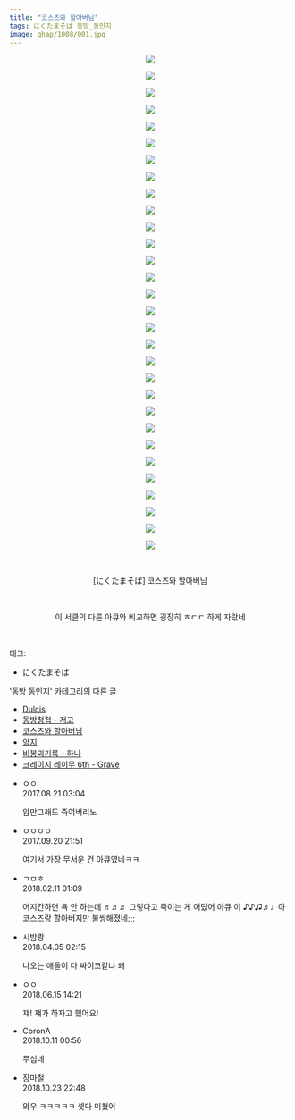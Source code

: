 ```yaml
---
title: "코스즈와 할아버님"
tags: にくたまそば 동방_동인지
image: ghap/1008/001.jpg
---
```

<div class="article">
<p style="text-align: center; clear: none; float: none;"><img src="{{ site.nasurl }}/ghap/1008/001.jpg"/></p>
<p style="text-align: center; clear: none; float: none;"><img src="{{ site.nasurl }}/ghap/1008/002.jpg"/></p>
<p style="text-align: center; clear: none; float: none;"><img src="{{ site.nasurl }}/ghap/1008/003.jpg"/></p>
<p style="text-align: center; clear: none; float: none;"><img src="{{ site.nasurl }}/ghap/1008/004.jpg"/></p>
<p style="text-align: center; clear: none; float: none;"><img src="{{ site.nasurl }}/ghap/1008/005.jpg"/></p>
<p style="text-align: center; clear: none; float: none;"><img src="{{ site.nasurl }}/ghap/1008/006.jpg"/></p>
<p style="text-align: center; clear: none; float: none;"><img src="{{ site.nasurl }}/ghap/1008/007.jpg"/></p>
<p style="text-align: center; clear: none; float: none;"><img src="{{ site.nasurl }}/ghap/1008/008.jpg"/></p>
<p style="text-align: center; clear: none; float: none;"><img src="{{ site.nasurl }}/ghap/1008/009.jpg"/></p>
<p style="text-align: center; clear: none; float: none;"><img src="{{ site.nasurl }}/ghap/1008/010.jpg"/></p>
<p style="text-align: center; clear: none; float: none;"><img src="{{ site.nasurl }}/ghap/1008/011.jpg"/></p>
<p style="text-align: center; clear: none; float: none;"><img src="{{ site.nasurl }}/ghap/1008/012.jpg"/></p>
<p style="text-align: center; clear: none; float: none;"><img src="{{ site.nasurl }}/ghap/1008/013.jpg"/></p>
<p style="text-align: center; clear: none; float: none;"><img src="{{ site.nasurl }}/ghap/1008/014.jpg"/></p>
<p style="text-align: center; clear: none; float: none;"><img src="{{ site.nasurl }}/ghap/1008/015.jpg"/></p>
<p style="text-align: center; clear: none; float: none;"><img src="{{ site.nasurl }}/ghap/1008/016.jpg"/></p>
<p style="text-align: center; clear: none; float: none;"><img src="{{ site.nasurl }}/ghap/1008/017.jpg"/></p>
<p style="text-align: center; clear: none; float: none;"><img src="{{ site.nasurl }}/ghap/1008/018.jpg"/></p>
<p style="text-align: center; clear: none; float: none;"><img src="{{ site.nasurl }}/ghap/1008/019.jpg"/></p>
<p style="text-align: center; clear: none; float: none;"><img src="{{ site.nasurl }}/ghap/1008/020.jpg"/></p>
<p style="text-align: center; clear: none; float: none;"><img src="{{ site.nasurl }}/ghap/1008/021.jpg"/></p>
<p style="text-align: center; clear: none; float: none;"><img src="{{ site.nasurl }}/ghap/1008/022.jpg"/></p>
<p style="text-align: center; clear: none; float: none;"><img src="{{ site.nasurl }}/ghap/1008/023.jpg"/></p>
<p style="text-align: center; clear: none; float: none;"><img src="{{ site.nasurl }}/ghap/1008/024.jpg"/></p>
<p style="text-align: center; clear: none; float: none;"><img src="{{ site.nasurl }}/ghap/1008/025.jpg"/></p>
<p style="text-align: center; clear: none; float: none;"><img src="{{ site.nasurl }}/ghap/1008/026.jpg"/></p>
<p style="text-align: center; clear: none; float: none;"><img src="{{ site.nasurl }}/ghap/1008/027.jpg"/></p>
<p style="text-align: center; clear: none; float: none;"><img src="{{ site.nasurl }}/ghap/1008/028.jpg"/></p>
<p style="text-align: center; clear: none; float: none;"><img src="{{ site.nasurl }}/ghap/1008/029.jpg"/></p>
<p style="text-align: center; clear: none; float: none;"><img src="{{ site.nasurl }}/ghap/1008/030.jpg"/></p>
<p style="text-align: center; clear: none; float: none;"><br/></p>
<p style="text-align: center; clear: none; float: none;">[にくたまそば] 코스즈와 할아버님</p>
<p style="text-align: center; clear: none; float: none;"><br/></p>
<p style="text-align: center; clear: none; float: none;">이 서클의 다른 아큐와 비교하면 굉장히 ㅎㄷㄷ 하게 자랐네</p>
<p><br/></p>
</div><div class="tagTrail">
<p>태그: </p>
<ul>
<li>にくたまそば</li>
</ul>
</div><div class="another">
<p>'동방 동인지' 카테고리의 다른 글</p>
<ul>
<li><a href="/2016-07-22-ghap_1010">Dulcis</a></li>
<li><a href="/2016-07-22-ghap_1009">동방청첩 - 저고</a></li>
<li><a href="/2016-07-22-ghap_1008">코스즈와 할아버님</a></li>
<li><a href="/2016-07-22-ghap_1004">양지</a></li>
<li><a href="/2016-07-22-ghap_1003">비봉괴기록 - 하나</a></li>
<li><a href="/2016-07-21-ghap_1002">크레이지 레이무 6th - Grave</a></li>
</ul>
</div><div class="cb_module cb_fluid">
<div class="cb_wrt cb_profile">
<div class="comment">
<ul>
<li class="cb_thumb_off" id="comment15064573">
<div class="cb_comment_area">
<div class="cb_info_area">
<div class="cb_section">
<span class="cb_nick_name">ㅇㅇ</span>
</div>
<div class="cb_section">
<span class="cb_date">2017.08.21 03:04 </span>
</div>
</div>
<div class="cb_dsc_comment">
<p class="cb_dsc">
											암만그래도 죽여버리노
										</p>
</div>
</div></li>
<li class="cb_thumb_off" id="comment15087214">
<div class="cb_comment_area">
<div class="cb_info_area">
<div class="cb_section">
<span class="cb_nick_name">ㅇㅇㅇㅇ</span>
</div>
<div class="cb_section">
<span class="cb_date">2017.09.20 21:51 </span>
</div>
</div>
<div class="cb_dsc_comment">
<p class="cb_dsc">
											여기서 가장 무서운 건 아큐였네ㅋㅋ
										</p>
</div>
</div></li>
<li class="cb_thumb_off" id="comment15197047">
<div class="cb_comment_area">
<div class="cb_info_area">
<div class="cb_section">
<span class="cb_nick_name">ㄱㅁㅎ</span>
</div>
<div class="cb_section">
<span class="cb_date">2018.02.11 01:09 </span>
</div>
</div>
<div class="cb_dsc_comment">
<p class="cb_dsc">
											어지간하면 욕 안 하는데 ♬♬♬ 그렇다고 죽이는 게 어딨어 아큐 이 ♪♪♫♬♩아 코스즈랑 할아버지만 불쌍해졌네;;;
										</p>
</div>
</div></li>
<li class="cb_thumb_off" id="comment15233504">
<div class="cb_comment_area">
<div class="cb_info_area">
<div class="cb_section">
<span class="cb_nick_name">시밤쾅</span>
</div>
<div class="cb_section">
<span class="cb_date">2018.04.05 02:15 </span>
</div>
</div>
<div class="cb_dsc_comment">
<p class="cb_dsc">
											나오는 애들이 다 싸이코같냐 왜
										</p>
</div>
</div></li>
<li class="cb_thumb_off" id="comment15271051">
<div class="cb_comment_area">
<div class="cb_info_area">
<div class="cb_section">
<span class="cb_nick_name">ㅇㅇ</span>
</div>
<div class="cb_section">
<span class="cb_date">2018.06.15 14:21 </span>
</div>
</div>
<div class="cb_dsc_comment">
<p class="cb_dsc">
											쟤! 쟤가 하자고 했어요!
										</p>
</div>
</div></li>
<li class="cb_thumb_off" id="comment15351503">
<div class="cb_comment_area">
<div class="cb_info_area">
<div class="cb_section">
<span class="cb_nick_name">CoronA</span>
</div>
<div class="cb_section">
<span class="cb_date">2018.10.11 00:56 </span>
</div>
</div>
<div class="cb_dsc_comment">
<p class="cb_dsc">
											무섭네
										</p>
</div>
</div></li>
<li class="cb_thumb_off" id="comment15360974">
<div class="cb_comment_area">
<div class="cb_info_area">
<div class="cb_section">
<span class="cb_nick_name">장마철</span>
</div>
<div class="cb_section">
<span class="cb_date">2018.10.23 22:48 </span>
</div>
</div>
<div class="cb_dsc_comment">
<p class="cb_dsc">
											와우 ㅋㅋㅋㅋㅋ 셋다 미쳤어
										</p>
</div>
</div></li>
</ul>
</div>
</div><!-- commentList close -->
</div>